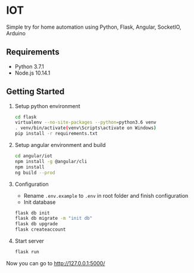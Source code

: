 # IOT
Simple try for home automation using Python, Flask, Angular, SocketIO, Arduino

## Requirements
* Python 3.7.1
* Node.js 10.14.1

## Getting Started
1. Setup python environment
    ```bash
    cd flask
    virtualenv --no-site-packages --python=python3.6 venv
    . venv/bin/activate(venv\Scripts\activate on Windows)
    pip install -r requirements.txt
    ```
2. Setup angular environment and build
	```bash
    cd angular/iot
    npm install -g @angular/cli
    npm install
    ng build --prod
	```
3. Configuration

    - Rename ```.env.example``` to ```.env``` in root folder and finish configuration
    - Init database
    ```bash
    flask db init
    flask db migrate -m "init db"
    flask db upgrade
    flask createaccount
    ```
4. Start server
    ```bash
    flask run
    ```
Now you can go to http://127.0.0.1:5000/
